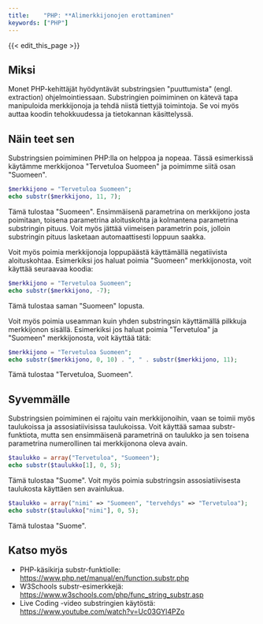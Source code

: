 ```yaml
---
title:    "PHP: **Alimerkkijonojen erottaminen"
keywords: ["PHP"]
---
```


{{< edit_this_page >}}

## Miksi

Monet PHP-kehittäjät hyödyntävät substringsien "puuttumista" (engl. extraction) ohjelmointiessaan. Substringien poimiminen on kätevä tapa manipuloida merkkijonoja ja tehdä niistä tiettyjä toimintoja. Se voi myös auttaa koodin tehokkuudessa ja tietokannan käsittelyssä.

## Näin teet sen

Substringsien poimiminen PHP:lla on helppoa ja nopeaa. Tässä esimerkissä käytämme merkkijonoa "Tervetuloa Suomeen" ja poimimme siitä osan "Suomeen".

```PHP
$merkkijono = "Tervetuloa Suomeen";
echo substr($merkkijono, 11, 7);
```

Tämä tulostaa "Suomeen". Ensimmäisenä parametrina on merkkijono josta poimitaan, toisena parametrina aloituskohta ja kolmantena parametrina substringin pituus. Voit myös jättää viimeisen parametrin pois, jolloin substringin pituus lasketaan automaattisesti loppuun saakka.

Voit myös poimia merkkijonoja loppupäästä käyttämällä negatiivista aloituskohtaa. Esimerkiksi jos haluat poimia "Suomeen" merkkijonosta, voit käyttää seuraavaa koodia:

```PHP
$merkkijono = "Tervetuloa Suomeen";
echo substr($merkkijono, -7);
```

Tämä tulostaa saman "Suomeen" lopusta.

Voit myös poimia useamman kuin yhden substringsin käyttämällä pilkkuja merkkijonon sisällä. Esimerkiksi jos haluat poimia "Tervetuloa" ja "Suomeen" merkkijonosta, voit käyttää tätä:

```PHP
$merkkijono = "Tervetuloa Suomeen";
echo substr($merkkijono, 0, 10) . ", " . substr($merkkijono, 11);
```

Tämä tulostaa "Tervetuloa, Suomeen".

## Syvemmälle

Substringsien poimiminen ei rajoitu vain merkkijonoihin, vaan se toimii myös taulukoissa ja assosiatiivisissa taulukoissa. Voit käyttää samaa substr-funktiota, mutta sen ensimmäisenä parametrinä on taulukko ja sen toisena parametrina numerollinen tai merkkijonona oleva avain.

```PHP
$taulukko = array("Tervetuloa", "Suomeen");
echo substr($taulukko[1], 0, 5);
```

Tämä tulostaa "Suome". Voit myös poimia substringsin assosiatiivisesta taulukosta käyttäen sen avainlukua.

```PHP
$taulukko = array("nimi" => "Suomeen", "tervehdys" => "Tervetuloa");
echo substr($taulukko["nimi"], 0, 5);
```

Tämä tulostaa "Suome".

## Katso myös

- PHP-käsikirja substr-funktiolle: https://www.php.net/manual/en/function.substr.php
- W3Schools substr-esimerkkejä: https://www.w3schools.com/php/func_string_substr.asp
- Live Coding -video substringien käytöstä: https://www.youtube.com/watch?v=Uc03GYl4PZo